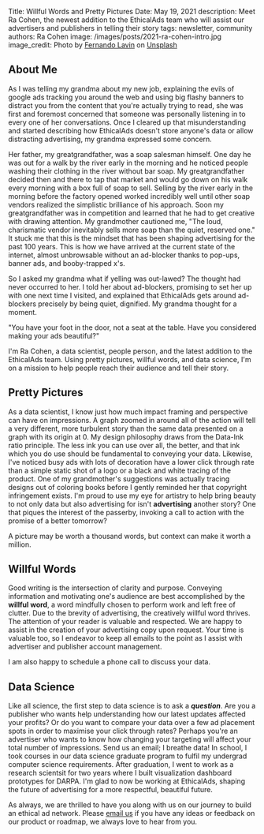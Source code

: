 Title: Willful Words and Pretty Pictures
Date: May 19, 2021
description: Meet Ra Cohen, the newest addition to the EthicalAds team who will assist our advertisers and publishers in telling their story
tags: newsletter, community
authors: Ra Cohen
image: /images/posts/2021-ra-cohen-intro.jpg
image_credit: <span>Photo by <a href="https://unsplash.com/@filmlav?utm_source=unsplash&utm_medium=referral&utm_content=creditCopyText">Fernando Lavin</a> on <a href="https://unsplash.com/s/photos/kintsugi?utm_source=unsplash&utm_medium=referral&utm_content=creditCopyText">Unsplash</a></span>


[comment]: # (The picture is of kintsugi, a piece of pottery who's cracks are not hidden, but highlighted artfully to tell this plate's story as no other can.)

## About Me

As I was telling my grandma about my new job, explaining the evils of google ads tracking you around the web and using big flashy banners to distract you from the content that you're actually trying to read, she was first and foremost concerned that someone was personally listening in to every one of her conversations. Once I cleared up that misunderstanding and started describing how EthicalAds doesn't store anyone's data or allow distracting advertising, my grandma expressed some concern. 

Her father, my greatgrandfather, was a soap salesman himself. One day he was out for a walk by the river early in the morning and he noticed people washing their clothing in the river without bar soap. My greatgrandfather decided then and there to tap that market and would go down on his walk every morning with a box full of soap to sell. Selling by the river early in the morning before the factory opened worked incredibly well until other soap vendors realized the simplistic brilliance of his approach. Soon my greatgrandfather was in competition and learned that he had to get creative with drawing attention. My grandmother cautioned me, "The loud, charismatic vendor inevitably sells more soap than the quiet, reserved one." It stuck me that this is the mindset that has been shaping advertising for the past 100 years. This is how we have arrived at the current state of the internet, almost unbrowsable without an ad-blocker thanks to pop-ups, banner ads, and booby-trapped x's. 

So I asked my grandma what if yelling was out-lawed? The thought had never occurred to her. I told her about ad-blockers, promising to set her up with one next time I visited, and explained that EthicalAds gets around ad-blockers precisely by being quiet, dignified. My grandma thought for a moment. 

"You have your foot in the door, not a seat at the table. Have you considered making your ads beautiful?"   

I'm Ra Cohen, a data scientist, people person, and the latest addition to the EthicalAds team. Using pretty pictures, willful words, and data science, I'm on a mission to help people reach their audience and tell their story.    


## Pretty Pictures

As a data scientist, I know just how much impact framing and perspective can have on impressions. A graph zoomed in around all of the action will tell a very different, more turbulent story than the same data presented on a graph with its origin at 0. My design philosophy draws from the Data-Ink ratio principle. The less ink you can use over all, the better, and that ink which you do use should be fundamental to conveying your data. Likewise, I've noticed busy ads with lots of decoration have a lower click through rate than a simple static shot of a logo or a black and white tracing of the product. One of my grandmother's suggestions was actually tracing designs out of coloring books before I gently reminded her that copyright infringement exists. I'm proud to use my eye for artistry to help bring beauty to not only data but also advertising for isn't **advertising** another story? One that piques the interest of the passerby, invoking a call to action with the promise of a better tomorrow? 

A picture may be worth a thousand words, but context can make it worth a million. 


## Willful Words

Good writing is the intersection of clarity and purpose. Conveying information and motivating one's audience are best accomplished by the **willful word**, a word mindfully chosen to perform work and left free of clutter. Due to the brevity of advertising, the creatively willful word thrives. The attention of your reader is valuable and respected. We are happy to assist in the creation of your advertising copy upon request. Your time is valuable too, so I endeavor to keep all emails to the point as I assist with advertiser and publisher account management. 

I am also happy to schedule a phone call to discuss your data. 


## Data Science

Like all science, the first step to data science is to ask a ***question***. Are you a publisher who wants help understanding how our latest updates affected your profits? Or do you want to compare your data over a few ad placement spots in order to maximise your click through rates? Perhaps you're an advertiser who wants to know how changing your targeting will affect your total number of impressions. Send us an email; I breathe data! In school, I took courses in our data science graduate program to fulfil my undergrad computer science requirements. After graduation, I went to work as a research scientsit for two years where I built visualization dashboard prototypes for DARPA. I'm glad to now be working at EthicalAds, shaping the future of advertising for a more respectful, beautiful future. 


As always, we are thrilled to have you along with us on our journey to build an ethical ad network.
Please [email us](mailto:ads@ethicalads.io) if you have any ideas or feedback on our product or roadmap,
we always love to hear from you.
